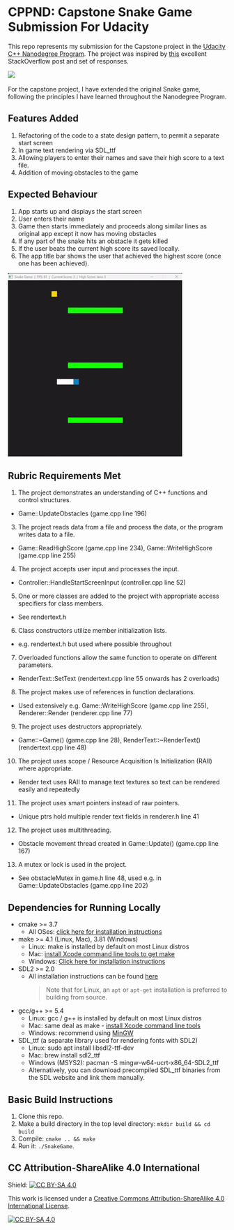 # CPPND: Capstone Snake Game Submission For Udacity

This repo represents my submission for the Capstone project in the [Udacity C++ Nanodegree Program](https://www.udacity.com/course/c-plus-plus-nanodegree--nd213). The project was inspired by [this](https://codereview.stackexchange.com/questions/212296/snake-game-in-c-with-sdl) excellent StackOverflow post and set of responses.

<img src="snake_game.gif"/>

For the capstone project, I have extended the original Snake game, following the principles I have learned throughout the Nanodegree Program.

## Features Added

1. Refactoring of the code to a state design pattern, to permit a separate start screen
2. In game text rendering via SDL_ttf
3. Allowing players to enter their names and save their high score to a text file.
4. Addition of moving obstacles to the game

## Expected Behaviour

1. App starts up and displays the start screen
2. User enters their name
3. Game then starts immediately and proceeds along similar lines as original app except it now has moving obstacles
4. If any part of the snake hits an obstacle it gets killed
5. If the user beats the current high score its saved locally.
6. The app title bar shows the user that achieved the highest score (once one has been achieved).

<img src="snake_game_2.gif"/>

## Rubric Requirements Met

1. The project demonstrates an understanding of C++ functions and control structures.
  - Game::UpdateObstacles (game.cpp line 196)
3. The project reads data from a file and process the data, or the program writes data to a file.
  - Game::ReadHighScore (game.cpp line 234), Game::WriteHighScore (game.cpp line 255)
4. The project accepts user input and processes the input.
  - Controller::HandleStartScreenInput (controller.cpp line 52)
5. One or more classes are added to the project with appropriate access specifiers for class members.
  - See rendertext.h
6. Class constructors utilize member initialization lists.
  - e.g. rendertext.h but used where possible throughout
7. Overloaded functions allow the same function to operate on different parameters.
  - RenderText::SetText (rendertext.cpp line 55 onwards has 2 overloads)
8. The project makes use of references in function declarations.
  - Used extensively e.g. Game::WriteHighScore (game.cpp line 255), Renderer::Render (renderer.cpp line 77)
9. The project uses destructors appropriately.
  - Game::~Game() (game.cpp line 28), RenderText::~RenderText() (rendertext.cpp line 48)
10. The project uses scope / Resource Acquisition Is Initialization (RAII) where appropriate.
  - Render text uses RAII to manage text textures so text can be rendered easily and repeatedly
11. The project uses smart pointers instead of raw pointers.
  - Unique ptrs hold multiple render text fields in renderer.h line 41
12. The project uses multithreading.
  - Obstacle movement thread created in Game::Update() (game.cpp line 167)
13. A mutex or lock is used in the project.
  - See obstacleMutex in game.h line 48, used e.g. in Game::UpdateObstacles (game.cpp line 202)

## Dependencies for Running Locally

- cmake >= 3.7
  - All OSes: [click here for installation instructions](https://cmake.org/install/)
- make >= 4.1 (Linux, Mac), 3.81 (Windows)
  - Linux: make is installed by default on most Linux distros
  - Mac: [install Xcode command line tools to get make](https://developer.apple.com/xcode/features/)
  - Windows: [Click here for installation instructions](http://gnuwin32.sourceforge.net/packages/make.htm)
- SDL2 >= 2.0
  - All installation instructions can be found [here](https://wiki.libsdl.org/Installation)
    > Note that for Linux, an `apt` or `apt-get` installation is preferred to building from source.
- gcc/g++ >= 5.4
  - Linux: gcc / g++ is installed by default on most Linux distros
  - Mac: same deal as make - [install Xcode command line tools](https://developer.apple.com/xcode/features/)
  - Windows: recommend using [MinGW](http://www.mingw.org/)
- SDL_ttf (a separate library used for rendering fonts with SDL2)
  - Linux: sudo apt install libsdl2-ttf-dev
  - Mac: brew install sdl2_ttf
  - Windows (MSYS2): pacman -S mingw-w64-ucrt-x86_64-SDL2_ttf
  - Alternatively, you can download precompiled SDL_ttf binaries from the SDL website and link them manually.

## Basic Build Instructions

1. Clone this repo.
2. Make a build directory in the top level directory: `mkdir build && cd build`
3. Compile: `cmake .. && make`
4. Run it: `./SnakeGame`.

## CC Attribution-ShareAlike 4.0 International

Shield: [![CC BY-SA 4.0][cc-by-sa-shield]][cc-by-sa]

This work is licensed under a
[Creative Commons Attribution-ShareAlike 4.0 International License][cc-by-sa].

[![CC BY-SA 4.0][cc-by-sa-image]][cc-by-sa]

[cc-by-sa]: http://creativecommons.org/licenses/by-sa/4.0/
[cc-by-sa-image]: https://licensebuttons.net/l/by-sa/4.0/88x31.png
[cc-by-sa-shield]: https://img.shields.io/badge/License-CC%20BY--SA%204.0-lightgrey.svg
